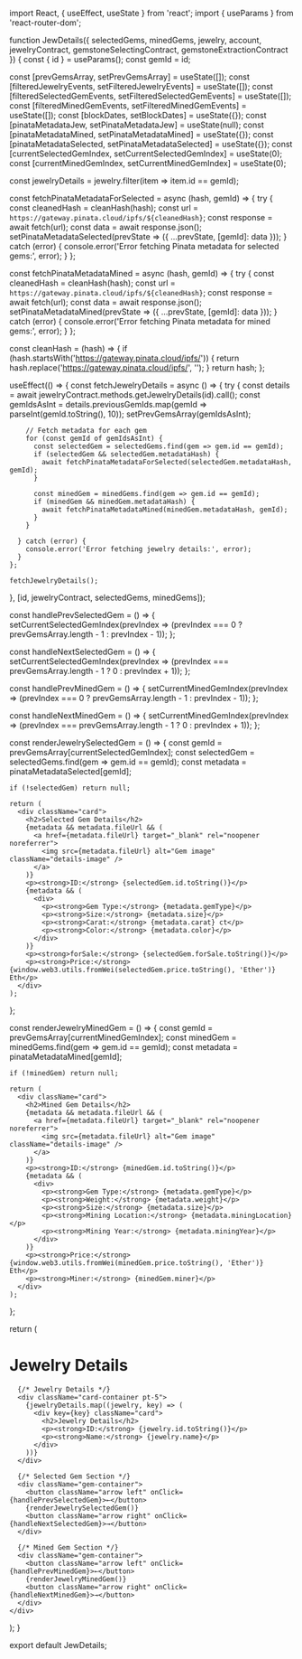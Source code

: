 import React, { useEffect, useState } from 'react';
import { useParams } from 'react-router-dom';

function JewDetails({ selectedGems, minedGems, jewelry, account, jewelryContract, gemstoneSelectingContract, gemstoneExtractionContract }) {
  const { id } = useParams();
  const gemId = id;

  const [prevGemsArray, setPrevGemsArray] = useState([]);
  const [filteredJewelryEvents, setFilteredJewelryEvents] = useState([]);
  const [filteredSelectedGemEvents, setFilteredSelectedGemEvents] = useState([]);
  const [filteredMinedGemEvents, setFilteredMinedGemEvents] = useState([]);
  const [blockDates, setBlockDates] = useState({});
  const [pinataMetadataJew, setPinataMetadataJew] = useState(null); 
  const [pinataMetadataMined, setPinataMetadataMined] = useState({}); 
  const [pinataMetadataSelected, setPinataMetadataSelected] = useState({}); 
  const [currentSelectedGemIndex, setCurrentSelectedGemIndex] = useState(0);
  const [currentMinedGemIndex, setCurrentMinedGemIndex] = useState(0);

  const jewelryDetails = jewelry.filter(item => item.id == gemId);

  const fetchPinataMetadataForSelected = async (hash, gemId) => {
    try {
      const cleanedHash = cleanHash(hash);
      const url = `https://gateway.pinata.cloud/ipfs/${cleanedHash}`;
      const response = await fetch(url);
      const data = await response.json();
      setPinataMetadataSelected(prevState => ({
        ...prevState,
        [gemId]: data
      }));
    } catch (error) {
      console.error('Error fetching Pinata metadata for selected gems:', error);
    }
  };

  const fetchPinataMetadataMined = async (hash, gemId) => {
    try {
      const cleanedHash = cleanHash(hash);
      const url = `https://gateway.pinata.cloud/ipfs/${cleanedHash}`;
      const response = await fetch(url);
      const data = await response.json();
      setPinataMetadataMined(prevState => ({
        ...prevState,
        [gemId]: data
      }));
    } catch (error) {
      console.error('Error fetching Pinata metadata for mined gems:', error);
    }
  };

  const cleanHash = (hash) => {
    if (hash.startsWith('https://gateway.pinata.cloud/ipfs/')) {
      return hash.replace('https://gateway.pinata.cloud/ipfs/', '');
    }
    return hash;
  };

  useEffect(() => {
    const fetchJewelryDetails = async () => {
      try {
        const details = await jewelryContract.methods.getJewelryDetails(id).call();
        const gemIdsAsInt = details.previousGemIds.map(gemId => parseInt(gemId.toString(), 10));
        setPrevGemsArray(gemIdsAsInt);

        // Fetch metadata for each gem
        for (const gemId of gemIdsAsInt) {
          const selectedGem = selectedGems.find(gem => gem.id == gemId);
          if (selectedGem && selectedGem.metadataHash) {
            await fetchPinataMetadataForSelected(selectedGem.metadataHash, gemId);
          }

          const minedGem = minedGems.find(gem => gem.id == gemId);
          if (minedGem && minedGem.metadataHash) {
            await fetchPinataMetadataMined(minedGem.metadataHash, gemId);
          }
        }

      } catch (error) {
        console.error('Error fetching jewelry details:', error);
      }
    };

    fetchJewelryDetails();
  }, [id, jewelryContract, selectedGems, minedGems]);

  const handlePrevSelectedGem = () => {
    setCurrentSelectedGemIndex(prevIndex => (prevIndex === 0 ? prevGemsArray.length - 1 : prevIndex - 1));
  };

  const handleNextSelectedGem = () => {
    setCurrentSelectedGemIndex(prevIndex => (prevIndex === prevGemsArray.length - 1 ? 0 : prevIndex + 1));
  };

  const handlePrevMinedGem = () => {
    setCurrentMinedGemIndex(prevIndex => (prevIndex === 0 ? prevGemsArray.length - 1 : prevIndex - 1));
  };

  const handleNextMinedGem = () => {
    setCurrentMinedGemIndex(prevIndex => (prevIndex === prevGemsArray.length - 1 ? 0 : prevIndex + 1));
  };

  const renderJewelrySelectedGem = () => {
    const gemId = prevGemsArray[currentSelectedGemIndex];
    const selectedGem = selectedGems.find(gem => gem.id == gemId);
    const metadata = pinataMetadataSelected[gemId];

    if (!selectedGem) return null;

    return (
      <div className="card">
        <h2>Selected Gem Details</h2>
        {metadata && metadata.fileUrl && (
          <a href={metadata.fileUrl} target="_blank" rel="noopener noreferrer">
            <img src={metadata.fileUrl} alt="Gem image" className="details-image" />
          </a>
        )}
        <p><strong>ID:</strong> {selectedGem.id.toString()}</p>
        {metadata && (
          <div>
            <p><strong>Gem Type:</strong> {metadata.gemType}</p>
            <p><strong>Size:</strong> {metadata.size}</p>
            <p><strong>Carat:</strong> {metadata.carat} ct</p>
            <p><strong>Color:</strong> {metadata.color}</p>
          </div>
        )}
        <p><strong>forSale:</strong> {selectedGem.forSale.toString()}</p>
        <p><strong>Price:</strong> {window.web3.utils.fromWei(selectedGem.price.toString(), 'Ether')} Eth</p>
      </div>
    );
  };

  const renderJewelryMinedGem = () => {
    const gemId = prevGemsArray[currentMinedGemIndex];
    const minedGem = minedGems.find(gem => gem.id == gemId);
    const metadata = pinataMetadataMined[gemId];

    if (!minedGem) return null;

    return (
      <div className="card">
        <h2>Mined Gem Details</h2>
        {metadata && metadata.fileUrl && (
          <a href={metadata.fileUrl} target="_blank" rel="noopener noreferrer">
            <img src={metadata.fileUrl} alt="Gem image" className="details-image" />
          </a>
        )}
        <p><strong>ID:</strong> {minedGem.id.toString()}</p>
        {metadata && (
          <div>
            <p><strong>Gem Type:</strong> {metadata.gemType}</p>
            <p><strong>Weight:</strong> {metadata.weight}</p>
            <p><strong>Size:</strong> {metadata.size}</p>
            <p><strong>Mining Location:</strong> {metadata.miningLocation}</p>
            <p><strong>Mining Year:</strong> {metadata.miningYear}</p>
          </div>
        )}
        <p><strong>Price:</strong> {window.web3.utils.fromWei(minedGem.price.toString(), 'Ether')} Eth</p>
        <p><strong>Miner:</strong> {minedGem.miner}</p>
      </div>
    );
  };

  return (
    <div className="details-details-container card-background pt-5">
      <h1>Jewelry Details</h1>

      {/* Jewelry Details */}
      <div className="card-container pt-5">
        {jewelryDetails.map((jewelry, key) => (
          <div key={key} className="card">
            <h2>Jewelry Details</h2>
            <p><strong>ID:</strong> {jewelry.id.toString()}</p>
            <p><strong>Name:</strong> {jewelry.name}</p>
          </div>
        ))}
      </div>

      {/* Selected Gem Section */}
      <div className="gem-container">
        <button className="arrow left" onClick={handlePrevSelectedGem}>←</button>
        {renderJewelrySelectedGem()}
        <button className="arrow right" onClick={handleNextSelectedGem}>→</button>
      </div>

      {/* Mined Gem Section */}
      <div className="gem-container">
        <button className="arrow left" onClick={handlePrevMinedGem}>←</button>
        {renderJewelryMinedGem()}
        <button className="arrow right" onClick={handleNextMinedGem}>→</button>
      </div>
    </div>
  );
}

export default JewDetails;
